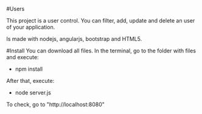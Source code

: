 #Users

This project is a user control. You can filter, add, update and delete an user of your application.

Is made with nodejs, angularjs, bootstrap and HTML5.

#Install
You can download all files. In the terminal, go to the folder with files and execute:
- npm install

After that, execute:
- node server.js

To check, go to "http://localhost:8080"